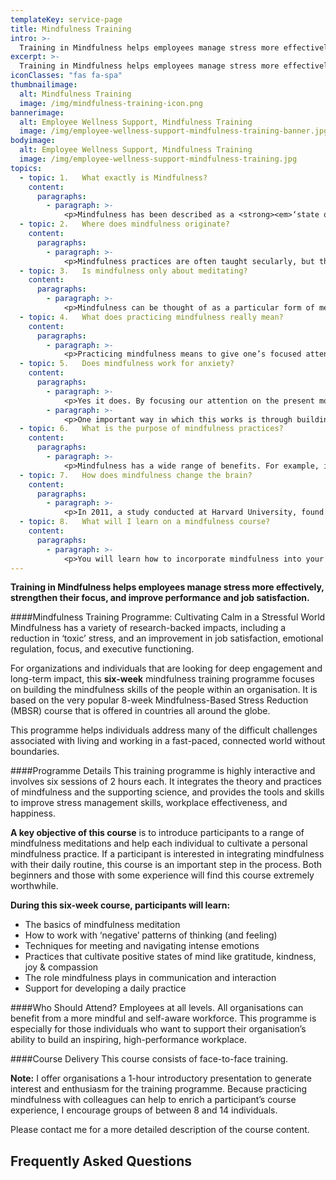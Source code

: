 ```yaml
---
templateKey: service-page
title: Mindfulness Training
intro: >-
  Training in Mindfulness helps employees manage stress more effectively, strengthen their focus, and improve performance and job satisfaction.
excerpt: >-
  Training in Mindfulness helps employees manage stress more effectively, strengthen their focus, and improve performance and job satisfaction.
iconClasses: "fas fa-spa"
thumbnailimage:
  alt: Mindfulness Training
  image: /img/mindfulness-training-icon.png
bannerimage:
  alt: Employee Wellness Support, Mindfulness Training
  image: /img/employee-wellness-support-mindfulness-training-banner.jpg
bodyimage:
  alt: Employee Wellness Support, Mindfulness Training
  image: /img/employee-wellness-support-mindfulness-training.jpg
topics:
  - topic: 1.	What exactly is Mindfulness?
    content:
      paragraphs:
        - paragraph: >-
            <p>Mindfulness has been described as a <strong><em>‘state of mind’</em></strong> that involves maintaining a moment-by-moment awareness of one’s thoughts, feelings, bodily sensations, and surrounding environment. When we practice mindfulness, we tune more fully into what we're engaging with and/or sensing in the present moment rather than being focused on the past or on the imagined future.</p>
  - topic: 2.	Where does mindfulness originate?
    content:
      paragraphs:
        - paragraph: >-
            <p>Mindfulness practices are often taught secularly, but their roots involve an integration of Western psychology and a particular type of focused Buddhist meditation. The Massachusetts Medical School and Hospital offered the first Mindfulness-Based Stress Reduction (MBSR) course in 1979. This was initially designed and researched by Dr. Jon Kabat-Zinn.</p>
  - topic: 3.	Is mindfulness only about meditating?
    content:
      paragraphs:
        - paragraph: >-
            <p>Mindfulness can be thought of as a particular form of meditation. Broadly speaking, it is a meditative way of being in which one focuses one’s attention on what one is sensing and feeling in the moment, without interpretation or judgment.</p>
  - topic: 4.	What does practicing mindfulness really mean?
    content:
      paragraphs:
        - paragraph: >-
            <p>Practicing mindfulness means to give one’s focused attention to whatever it would be best to focus one’s attention on in the moment. At times this will involve focusing entirely on the conversation that one is having with another person. At other times, this will involve focusing entirely on the email that one is typing. At yet other times, this will include focusing entirely on the delicious mouthful of coffee that one has taken... before moving one’s focus on to the next point of attention, which may be a particular feeling or emotion that is arising in the moment.</p>
  - topic: 5.	Does mindfulness work for anxiety?
    content:
      paragraphs:
        - paragraph: >-
            <p>Yes it does. By focusing our attention on the present moment, mindfulness effectively counteracts rumination and worrying. In other words, mindfulness can be an important tool for helping us to focus on the present moment rather than getting caught up in thoughts that are stress-provoking in nature. Research has shown that mindfulness helps to reduce stress, including the emotions of anxiety and frustration, in most people who practice it on a daily basis.</p>
        - paragraph: >-
            <p>One important way in which this works is through building a greater awareness of one’s own body and mind, which enables one to identify signs of stress, and respond appropriately, long before stress might otherwise begin to impact one negatively.</p>
  - topic: 6.	What is the purpose of mindfulness practices?
    content:
      paragraphs:
        - paragraph: >-
            <p>Mindfulness has a wide range of benefits. For example, it can induce the well-known relaxation response, which is very valuable in reducing the body's response to stress. Mindfulness also allows one to obtain maximum pleasure from every pleasurable moment that arises, such as enjoying that mouthful of delicious coffee... or enjoying the thought of the next round of golf, etc.</p>
  - topic: 7.	How does mindfulness change the brain?
    content:
      paragraphs:
        - paragraph: >-
            <p>In 2011, a study conducted at Harvard University, found that <strong>mindfulness</strong> meditation actually <strong>changes</strong> the structure of the <strong>brain</strong>: Eight weeks of <strong>Mindfulness</strong>-Based Stress Reduction (MBSR) was found to <strong>increase cortical thickness</strong> in the hippocampus, which governs learning and memory, and in the prefrontal cortex, which regulates emotions and is involved in decision-making and problem-solving.</p>
  - topic: 8.	What will I learn on a mindfulness course?
    content:
      paragraphs:
        - paragraph: >-
            <p>You will learn how to incorporate mindfulness into your work day as well as into everyday living. You will be taught how to engage with mindfulness meditations that involve focusing on a single point of attention for an extended period of time, such as a 30 minute sitting meditation with a focus on the <strong>sensations</strong> of breathing, (such as the rise and fall of one’s chest). You will also learn how to bring ever-expanding <strong>moments of mindfulness</strong> into your day. You will also learn breathing methods and other practices to relax the body and mind and help reduce stress</p>
---
```


**Training in Mindfulness helps employees manage stress more effectively, strengthen their focus, and improve performance and job satisfaction.**

<button-wrapper><button-container whereto="#faqs" text="Frequently Asked Questions"></button-container></button-wrapper>

####Mindfulness Training Programme: Cultivating Calm in a Stressful World
Mindfulness has a variety of research-backed impacts, including a reduction in ‘toxic’ stress, and an improvement in job satisfaction, emotional regulation, focus, and executive functioning.

For organizations and individuals that are looking for deep engagement and long-term impact, this **six-week** mindfulness training programme focuses on building the mindfulness skills of the people within an organisation. It is based on the very popular 8-week Mindfulness-Based Stress Reduction (MBSR) course that is offered in countries all around the globe.

This programme helps individuals address many of the difficult challenges associated with living and working in a fast-paced, connected world without boundaries.

####Programme Details
This training programme is highly interactive and involves six sessions of 2 hours each. It integrates the theory and practices of mindfulness and the supporting science, and provides the tools and skills to improve stress management skills, workplace effectiveness, and happiness.

**A key objective of this course** is to introduce participants to a range of mindfulness meditations and help each individual to cultivate a personal mindfulness practice. If a participant is interested in integrating mindfulness with their daily routine, this course is an important step in the process. Both beginners and those with some experience will find this course extremely worthwhile.

**During this six-week course, participants will learn:**

- The basics of mindfulness meditation
- How to work with ‘negative’ patterns of thinking (and feeling)
- Techniques for meeting and navigating intense emotions
- Practices that cultivate positive states of mind like gratitude, kindness, joy & compassion
- The role mindfulness plays in communication and interaction
- Support for developing a daily practice

####Who Should Attend?
Employees at all levels. All organisations can benefit from a more mindful and self-aware workforce. This programme is especially for those individuals who want to support their organisation’s ability to build an inspiring, high-performance workplace.

####Course Delivery
This course consists of face-to-face training.

**Note:** I offer organisations a 1-hour introductory presentation to generate interest and enthusiasm for the training programme.
Because practicing mindfulness with colleagues can help to enrich a participant’s course experience, I encourage groups of between 8 and 14 individuals.

Please <gatsby-link to="/contact/#contact-page">contact me</gatsby-link> for a more detailed description of the course content.

<dynamic-anchor id="faqs"></dynamic-anchor>

## Frequently Asked Questions

<faqs-container></faqs-container>
